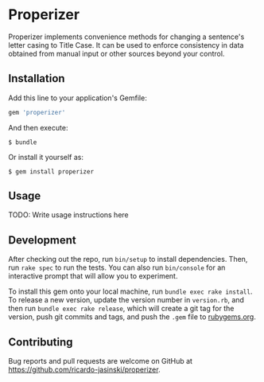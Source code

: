 # Properizer

Properizer implements convenience methods for changing a sentence's letter 
casing to Title Case. It can be used to enforce consistency in data obtained 
from manual input or other sources beyond your control.

## Installation

Add this line to your application's Gemfile:

```ruby
gem 'properizer'
```

And then execute:

    $ bundle

Or install it yourself as:

    $ gem install properizer

## Usage

TODO: Write usage instructions here

## Development

After checking out the repo, run `bin/setup` to install dependencies. Then, run `rake spec` to run the tests. You can also run `bin/console` for an interactive prompt that will allow you to experiment.

To install this gem onto your local machine, run `bundle exec rake install`. To release a new version, update the version number in `version.rb`, and then run `bundle exec rake release`, which will create a git tag for the version, push git commits and tags, and push the `.gem` file to [rubygems.org](https://rubygems.org).

## Contributing

Bug reports and pull requests are welcome on GitHub at https://github.com/ricardo-jasinski/properizer.

